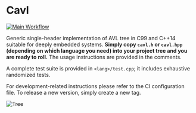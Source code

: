 # Cavl

[![Main Workflow](https://github.com/pavel-kirienko/cavl/actions/workflows/main.yml/badge.svg)](https://github.com/pavel-kirienko/cavl/actions/workflows/main.yml)

Generic single-header implementation of AVL tree in C99 and C++14 suitable for deeply embedded systems.
**Simply copy `cavl.h` or `cavl.hpp` (depending on which language you need) into your project tree
and you are ready to roll.**
The usage instructions are provided in the comments.

A complete test suite is provided in `<lang>/test.cpp`; it includes exhaustive randomized tests.

For development-related instructions please refer to the CI configuration file.
To release a new version, simply create a new tag.

![Tree](randomized_test_tree.png "Random tree generated by the test suite")
